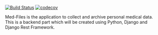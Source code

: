
[![Build Status](https://travis-ci.org/TheProrok29/med-files-api.svg?branch=master)](https://travis-ci.org/TheProrok29/med-files-api) [![codecov](https://codecov.io/gh/TheProrok29/med-files-api/branch/master/graph/badge.svg)](https://codecov.io/gh/TheProrok29/med-files-api)



Med-Files is the application to collect and archive personal medical data. This is a backend part which will be created using Python, Django and Django Rest Framework.
